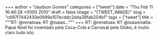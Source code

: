 
+++
author = "Jaydson Gomes"
categories = ["tweet"]
date = "Thu Feb 11 16:46:28 +0000 2010"
draft = false
image = "{TWEET_IMAGE}"
slug = "c697f7442430e0999a107ecddc2dda39fab204b1"
tags = ["tweet"]
title = """RT: @renatoaa: RT @isaias..."""
+++
RT: @renatoaa: RT @isaiasmalta: Papai Noel foi inventado pela Coca-Cola e Carnaval pela Globo, é muito claro tudo isto.
